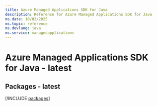 ```yaml
---
title: Azure Managed Applications SDK for Java
description: Reference for Azure Managed Applications SDK for Java
ms.date: 10/02/2025
ms.topic: reference
ms.devlang: java
ms.service: managedapplications
---
```

# Azure Managed Applications SDK for Java - latest
## Packages - latest
[!INCLUDE [packages](managed-applications-index.md)]